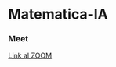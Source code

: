 # Matematica-IA

### Meet

[Link al ZOOM](https://us06web.zoom.us/j/89850119732?pwd=czXAA0tnOm0vZSlHuRRaxc1UhbS2Ds.1)

